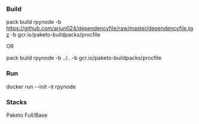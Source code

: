 ### Build

pack build rpynode -b https://github.com/arjun024/dependencyfile/raw/master/dependencyfile.tgz -b gcr.io/paketo-buildpacks/procfile

OR

pack build rpynode -b ../.. -b gcr.io/paketo-buildpacks/procfile

### Run

docker run --init -it rpynode

### Stacks

Paketo Full/Base
